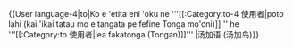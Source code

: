 {{User language-4|to|Ko e 'etita eni 'oku ne '''[[:Category:to-4 使用者|poto lahi (kai 'ikai tatau mo e tangata pe fefine Tonga mo'oni)]]''' he '''[[:Category:to 使用者|lea fakatonga (Tongan)]]'''.|汤加语 (汤加岛)}}<noinclude>
</noinclude>